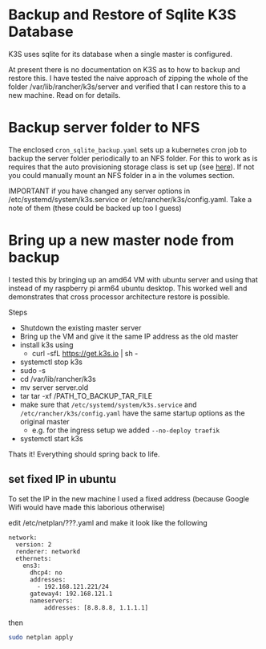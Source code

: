 Backup and Restore of Sqlite K3S Database
=========================================

K3S uses sqlite for its database when a single master is configured.

At present there is no documentation on K3S as to how to backup and restore 
this. I have tested the naive approach of zipping the whole of the folder
/var/lib/rancher/k3s/server and verified that I can restore this to a new
machine. Read on for details.

Backup server folder to NFS
=======================
The enclosed `cron_sqlite_backup.yaml` sets up a kubernetes cron job to backup the 
server folder periodically to an NFS folder. For this to work as is requires
that the auto provisioning storage class is set up 
(see [here](../dynamic-nfs/README.md)). If not you could manually mount an NFS
folder in a in the volumes section.

IMPORTANT if you have changed any server options in /etc/systemd/system/k3s.service
or /etc/rancher/k3s/config.yaml. Take a note of them (these could be backed up
too I guess)


Bring up a new master node from backup
======================================

I tested this by bringing up an amd64 VM with ubuntu server and using that 
instead of my raspberry pi arm64 ubuntu desktop. This worked well and demonstrates
that cross processor architecture restore is possible.

Steps

- Shutdown the existing master server
- Bring up the VM and give it the same IP address as the old master
- install k3s using 
  - curl -sfL https://get.k3s.io | sh -
- systemctl stop k3s
- sudo -s
- cd /var/lib/rancher/k3s
- mv server server.old
- tar tar -xf /PATH_TO_BACKUP_TAR_FILE
- make sure that `/etc/systemd/system/k3s.service` and `/etc/rancher/k3s/config.yaml`
  have the same startup options as the original master  
  - e.g. for the ingress setup we added `--no-deploy traefik`
- systemctl start k3s

Thats it! Everything should spring back to life.

set fixed IP in ubuntu
----------------------

To set the IP in the new machine I used a fixed address (because Google Wifi
would have made this laborious otherwise)

edit /etc/netplan/???.yaml and make it look like the following
```
network:
  version: 2
  renderer: networkd
  ethernets:
    ens3:
      dhcp4: no
      addresses:
        - 192.168.121.221/24
      gateway4: 192.168.121.1
      nameservers:
          addresses: [8.8.8.8, 1.1.1.1]
```

then
```bash
sudo netplan apply
```

